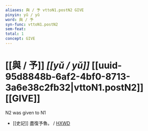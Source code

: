 ```yaml
---
aliases: 與 / 予 vttoN1.postN2 GIVE
pinyin: yǔ / yǔ
word: 與 / 予
syn-func: vttoN1.postN2
sem-feat: 
total: 1
concept: GIVE 
---
```

# [[與 / 予]] *[[yǔ / yǔ]]*  [[uuid-95d8848b-6af2-4bf0-8713-3a6e38c2fb32|vttoN1.postN2]] [[GIVE]]
N2 was given to N1
 - [[史記]] 盡復予魯。 / [HXWD](https://hxwd.org/textview.html?location=KR2a0001_tls_086-2a.32)